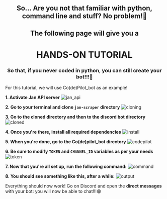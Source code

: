 <h2 align="center">So... Are you not that familiar with python, command line and stuff? No problem!🥳</h2>
<h2 align="center">The following page will give you a</h2>
<h1 align="center">HANDS-ON TUTORIAL</h1>
<h3 align="center">So that, if you never coded in python, you can still create your bot!!!🥰</h3>

For this tutorial, we will use Co(de)Pilot_bot as an example!

**1. Activate Jan API server**
![jan_api](./jan_tutorial.png)

**2. Go to your terminal and clone `jan-scraper` directory**
![cloning](./jan_tutorial4.png)

**3. Go to the cloned directory and then to the discord bot directory**
![cloned](./jan_tutorial6.png)

**4. Once you're there, install all required dependencies**
![install](./jan_tutorial5.png)

**5. When you're done, go to the Co(de)pilot_bot directory**
![codepilot](./jan_tutorial6.png)

**6. Be sure to modify `TOKEN` and `CHANNEL_ID` variables as per your needs**
![token](./jan_tutorial8.png)

**7. Now that you're all set up, run the following command:**
![command](./jan_tutorial5.png)

**8. You should see something like this, after a while:**
![output](./jan_tutorial9.png)

Everything should now work! Go on Discord and open the **direct messages** with your bot: you will now be able to chat!!!😁
